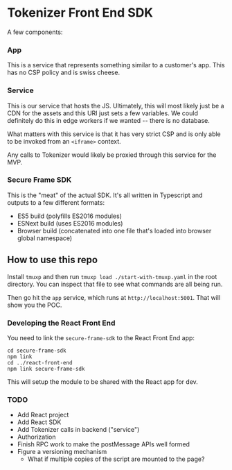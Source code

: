 # Tokenizer Front End SDK

A few components:

### App
This is a service that represents something similar to a customer's app. This has no CSP policy and is swiss cheese.

### Service
This is our service that hosts the JS. Ultimately, this will most likely just be a CDN for the assets and this URI just sets a few variables. We could definitely do this in edge workers if we wanted -- there is no database.

What matters with this service is that it has very strict CSP and is only able to be invoked from an `<iframe>` context.

Any calls to Tokenizer would likely be proxied through this service for the MVP.

### Secure Frame SDK
This is the "meat" of the actual SDK. It's all written in Typescript and outputs to a few different formats:
- ES5 build (polyfills ES2016 modules)
- ESNext build (uses ES2016 modules)
- Browser build (concatenated into one file that's loaded into browser global namespace)

## How to use this repo
Install `tmuxp` and then run `tmuxp load ./start-with-tmuxp.yaml` in the root directory. You can inspect that file to see what commands are all being run.

Then go hit the `app` service, which runs at `http://localhost:5001`. That will show you the POC.

### Developing the React Front End
You need to link the `secure-frame-sdk` to the React Front End app:
```
cd secure-frame-sdk
npm link
cd ../react-front-end
npm link secure-frame-sdk
```

This will setup the module to be shared with the React app for dev.

### TODO
- Add React project
- Add React SDK
- Add Tokenizer calls in backend ("service")
- Authorization
- Finish RPC work to make the postMessage APIs well formed
- Figure a versioning mechanism
  - What if multiple copies of the script are mounted to the page?

